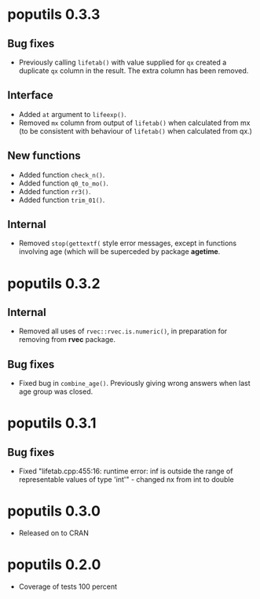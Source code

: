 
# poputils 0.3.3

## Bug fixes

* Previously calling `lifetab()` with value supplied for `qx` created
  a duplicate `qx` column in the result. The extra column has been removed.

## Interface

* Added `at` argument to `lifeexp()`.
* Removed `mx` column from output of `lifetab()` when calculated from
  mx (to be consistent with behaviour of `lifetab()` when calculated
  from qx.)


## New functions

* Added function `check_n()`.
* Added function `q0_to_mo()`.
* Added function `rr3()`.
* Added function `trim_01()`.


## Internal

* Removed `stop(gettextf(` style error messages, except in functions
  involving age (which will be superceded by package **agetime**.


# poputils 0.3.2

## Internal 

* Removed all uses of `rvec::rvec.is.numeric()`, in preparation for
  removing from **rvec** package.
  
## Bug fixes

* Fixed bug in `combine_age()`. Previously giving wrong answers when
  last age group was closed.

# poputils 0.3.1

## Bug fixes

* Fixed "lifetab.cpp:455:16: runtime error: inf is outside the
  range of representable values of type 'int'" - changed nx from int
  to double

# poputils 0.3.0

* Released on to CRAN

# poputils 0.2.0

* Coverage of tests 100 percent

